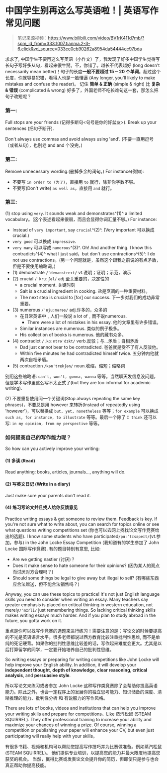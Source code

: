 # 中国学生别再这么写英语啦！| 英语写作常见问题

> 笔记来源视频：https://www.bilibili.com/video/BV1rK411d7mb/?spm_id_from=333.1007.tianma.2-3-6.click&vd_source=033cc0cb90262a8954da54444ec97bda


求求了, 中国学生不要再这么写英语（小作文）了，我发现了好多中国学生觉得写长句子写好多从句，看起来很牛掰。不，你错了。越长不代表越好 (long doesn't necessarily mean better)！句子的长度**一般不要超过 15 ~ 20 个单词**。超过这个长度，你就容易犯错，看得人也是一脸懵逼 (Any longer, you'll likely to make mistakes and confuse the reader)。 记住 **简单 & 正确** (simple & right) 比 **复杂 & 错误** (complicated & wrong) 好多了，外国老师不吃长难句这一套，那怎么把句子改短呢？

### 第一:

Full stops are your friends (记得多断句<句号是你的好盆友>). Break up your sentences (把句子断开).

Don't always use commas and avoid always using 'and'. (不要一直用逗号（或者从句），也别老 and and 个没完，)

### 第二:

Remove unnecessary wording.(删掉多余的词句。) For instance(例如):
- 不要写 `in order to (为了)`，直接用 `to` 就行，除非你字数不够。
- 不要写(Don't write) `as well as`，直接用 `and` 就行。 

### 第三:

(1) stop using `very`. It sounds weak and demonstrates^(1)^ a limited vocabulary。(这个表述看起来很弱，而且会显得你词汇量不够。) For instance:
- Instead of `very important`, say `crucial`^(2)^. (Very important 可以换成 crucial.) 
- `very good` 可以换成 `impressive`.
- `very many` 可以写成 `numerous`^(3)^. 
Oh! And another thing. I know this contradicts^(4)^ what I just said，but don't use contractions^(5)^. I do not use contractions。(另一个问题就是，虽然这个跟我之前说的有点矛盾，但是不要使用缩略词。)
- (1) demonstrate `/ˈdemənstreɪt/` vt.说明；证明；示范，演示
- (2) crucial `/ˈkruːʃəl/` adj.至关重要的，决定性的
    + a crucial moment. 关键时刻
    + Salt is a crucial ingredient in cooking. 盐是烹调的一种重要材料。
    + The next step is crucial to [for] our success. 下一步对我们的成功非常重要。
- (3) numerous `/ˈnjuːmərəs/` adj.许多的，众多的
    + 在日常英语中﹐人们一般说 a lot of﹐而不说numerous.
        - There were a lot of mistakes in his essay. 他的文章里有许多错误。
    + Similar instances are numerous. 类似的例子极多。
    + His collection of books is numerous. 他的藏书众多。
- (4) contradict `/ˌkɑːntrəˈdɪkt/` verb.反驳；与...矛盾；自相矛盾
    + Dad just cannot bear to be contradicted. 爸爸就是受不了有人反驳他。
    + Within five minutes he had contradicted himself twice. 五分钟内他就两次自相矛盾。
- (5) contraction `/kənˈtrækʃən/` noun.收缩，缩短；缩略词

别用这些缩略语: `can't, won't, gonna, wanna` 等等。当然聊天发信息没问题，但是学术写作里这么写不太正式了(but they are too informal for academic writing). 

(2) 不要重复使用同一个关键词(Stop always repeating the same key phrases)，不要总是用 however 来转折(Instead of repeatedly using 'however')，可以替换成 `but, yet, nonetheless` 等等；`for example` 可以换成 `such as, for instance, to illustrate` 等等。最后一个除了 `I think` 还可以写: `in my opinion, from my perspective` 等等。


### 如何提高自己的写作能力呢？
So how can you actively improve your writing:

#### (1) 多读 (Read)
Read anything: books, articles, journals..., anything will do.

#### (2) 写英文日记 (Write in a diary)
Just make sure your parents don't read it. 

#### (4) 练习写论文并且找人给你反馈意见
Practice writing essays & get someone to review them. Feedback is key. If you're not sure what to write about, you can search for topics online or see what questions writing competitions set (你也可以去网上找找论文写作竞赛给出的选题). I know some students who have participated`/pɑːˈtɪsəpeɪt/`(vt.参加，参与) in the John Locke Essay Competition (我知道有的学生参加了 John Locke 国际写作竞赛). 有的题目特别有意思, 比如: 
- Are we getting nastier (讨厌)？
- Does it make sense to hate someone for their opinions? (因为某人的观点而讨厌对方合理吗？)
- Should some things be legal to give away but illegal to sell? (有哪些东西应合法赠送，但不能合法销售吗？)


Anyway, you can use these topics to practice! It's not just English language skills you need to consider when writing an essay. Many teachers say greater emphasis is placed on critical thinking in western education, not merely`/ˈmɪrli/` just remembering things. So lacking critical thinking skills makes writing essays much harder. And if you plan to study abroad in the future, you gotta work on it.

重点是你可以找写作竞赛的选题来进行练习！需要注意的是：写论文的时候要提高的不光是英语语言水平。很多老师都说过西方教育比较注重批判性思维, 而不是单纯的死记硬背。如果你的批判性思维比较差的话，写作起来难度会更大。尤其是以后打算留学的同学，一定要开始培养自己的批判性思维。

So writing essays or preparing for writing competitions like John Locke will help improve your English ability. In addition, it will develop your **independent thought**, **depth of knowledge**, **clear reasoning**, **critical analysis**, and **persuasive style**.

所以写论文来练习或者参加 John Locke 这种写作类竞赛除了会帮助你提高英语能力。除此之外，也会一定程序上的发展你的独立思考能力、知识储备的深度、清晰推理的能力、批判性分析 和 有说服力的写作风格。

There are lots of books, videos and institutions that can help you improve your writing skills and prepare for competitions。Like 蒸汽松鼠 (STEAM SQUIRREL). They offer professional training to increase your ability and maximize your chances of winning a prize. Of course, winning a competition or publishing your paper will enhance your CV,  but even just participating will really help with your skills。

有很多书籍、视频和机构可以帮助您提高写作技巧并为比赛做准备。例如蒸汽松鼠 (STEAM SQUIRREL)。 他们提供专业培训，以提高您的能力并最大限度地提高您获奖的机会。 当然，赢得比赛或发表论文会提升你的简历，但即使只是参与也会真正帮助你提高技能。